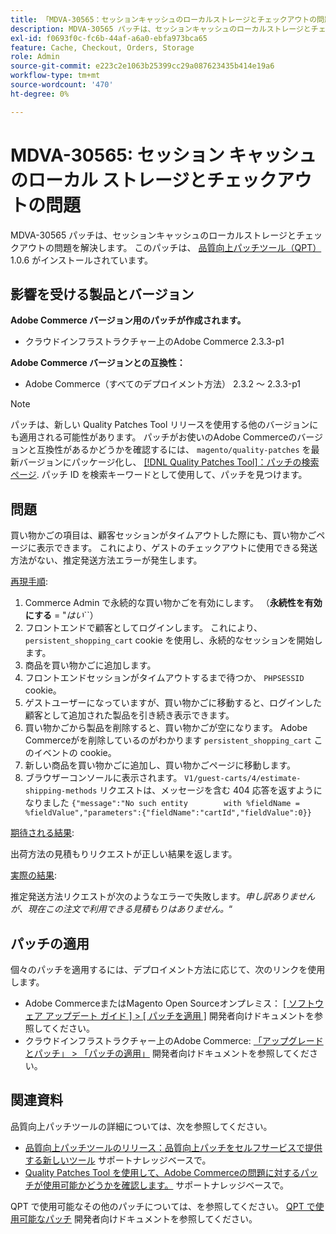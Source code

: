```yaml
---
title: 「MDVA-30565：セッションキャッシュのローカルストレージとチェックアウトの問題」
description: MDVA-30565 パッチは、セッションキャッシュのローカルストレージとチェックアウトの問題を解決します。 このパッチは、[Quality Patches Tool （QPT） ] （/help/announcements/adobe-commerce-announcements/magento-quality-patches-released-new-tool-to-self-serve-quality-patches.md） 1.0.6 がインストールされている場合に利用できます。
exl-id: f0693f0c-fc6b-44af-a6a0-ebfa973bca65
feature: Cache, Checkout, Orders, Storage
role: Admin
source-git-commit: e223c2e1063b25399cc29a087623435b414e19a6
workflow-type: tm+mt
source-wordcount: '470'
ht-degree: 0%

---
```


# MDVA-30565: セッション キャッシュのローカル ストレージとチェックアウトの問題

MDVA-30565 パッチは、セッションキャッシュのローカルストレージとチェックアウトの問題を解決します。 このパッチは、 [品質向上パッチツール（QPT）](/help/announcements/adobe-commerce-announcements/magento-quality-patches-released-new-tool-to-self-serve-quality-patches.md) 1.0.6 がインストールされています。

## 影響を受ける製品とバージョン

**Adobe Commerce バージョン用のパッチが作成されます。**

* クラウドインフラストラクチャー上のAdobe Commerce 2.3.3-p1

**Adobe Commerce バージョンとの互換性：**

* Adobe Commerce（すべてのデプロイメント方法） 2.3.2 ～ 2.3.3-p1

>[!NOTE]
>
>パッチは、新しい Quality Patches Tool リリースを使用する他のバージョンにも適用される可能性があります。 パッチがお使いのAdobe Commerceのバージョンと互換性があるかどうかを確認するには、 `magento/quality-patches` を最新バージョンにパッケージ化し、 [[!DNL Quality Patches Tool]：パッチの検索ページ](https://devdocs.magento.com/quality-patches/tool.html#patch-grid). パッチ ID を検索キーワードとして使用して、パッチを見つけます。

## 問題

買い物かごの項目は、顧客セッションがタイムアウトした際にも、買い物かごページに表示できます。 これにより、ゲストのチェックアウトに使用できる発送方法がない、推定発送方法エラーが発生します。

<u>再現手順</u>:

1. Commerce Admin で永続的な買い物かごを有効にします。 （**永続性を有効にする** = &quot;*はい*``）
1. フロントエンドで顧客としてログインします。 これにより、 `persistent_shopping_cart` cookie を使用し、永続的なセッションを開始します。
1. 商品を買い物かごに追加します。
1. フロントエンドセッションがタイムアウトするまで待つか、 `PHPSESSID` cookie。
1. ゲストユーザーになっていますが、買い物かごに移動すると、ログインした顧客として追加された製品を引き続き表示できます。
1. 買い物かごから製品を削除すると、買い物かごが空になります。 Adobe Commerceがを削除しているのがわかります `persistent_shopping_cart` このイベントの cookie。
1. 新しい商品を買い物かごに追加し、買い物かごページに移動します。
1. ブラウザーコンソールに表示されます。 `V1/guest-carts/4/estimate-shipping-methods` リクエストは、メッセージを含む 404 応答を返すようになりました `{"message":"No such entity        with %fieldName = %fieldValue","parameters":{"fieldName":"cartId","fieldValue":0}}`

<u>期待される結果</u>:

出荷方法の見積もりリクエストが正しい結果を返します。

<u>実際の結果</u>:

推定発送方法リクエストが次のようなエラーで失敗します。*申し訳ありませんが、現在この注文で利用できる見積もりはありません。*“

## パッチの適用

個々のパッチを適用するには、デプロイメント方法に応じて、次のリンクを使用します。

* Adobe CommerceまたはMagento Open Sourceオンプレミス： [[ ソフトウェア アップデート ガイド ] > [ パッチを適用 ]](https://devdocs.magento.com/guides/v2.4/comp-mgr/patching/mqp.html) 開発者向けドキュメントを参照してください。
* クラウドインフラストラクチャー上のAdobe Commerce: [「アップグレードとパッチ」 > 「パッチの適用」](https://devdocs.magento.com/cloud/project/project-patch.html) 開発者向けドキュメントを参照してください。

## 関連資料

品質向上パッチツールの詳細については、次を参照してください。

* [品質向上パッチツールのリリース：品質向上パッチをセルフサービスで提供する新しいツール](/help/announcements/adobe-commerce-announcements/magento-quality-patches-released-new-tool-to-self-serve-quality-patches.md) サポートナレッジベースで。
* [Quality Patches Tool を使用して、Adobe Commerceの問題に対するパッチが使用可能かどうかを確認します。](/help/support-tools/patches-available-in-qpt-tool/check-patch-for-magento-issue-with-magento-quality-patches.md) サポートナレッジベースで。

QPT で使用可能なその他のパッチについては、を参照してください。 [QPT で使用可能なパッチ](https://devdocs.magento.com/quality-patches/tool.html#patch-grid) 開発者向けドキュメントを参照してください。
